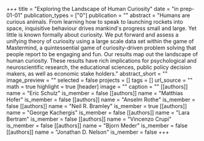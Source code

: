 +++
title = "Exploring the Landscape of Human Curiosity"
date = "in prep-01-01"
publication_types = ["0"]
publication = ""
abstract = "Humans are curious animals. From learning how to speak to launching rockets into space, inquisitive behaviour drives mankind's progress small and large. Yet little is known formally about curiosity. We put forward and assess a unifying theory of curiosity using a large scale data set within the game of Mastermind, a quintessential game of curiosity-driven problem solving that people report to be engaging and fun. Our results map out the landscape of human curiosity. These results have rich implications for psychological and neuroscientific research, the educational sciences, public policy decision makers, as well as economic stake holders."
abstract_short = ""
image_preview = ""
selected = false
projects = []
tags = []
url_source = ""
math = true
highlight = true
[header]
image = ""
caption = ""
[[authors]]
	name = "Eric Schulz"
	is_member = false
[[authors]]
	name = "Matthias Hofer"
	is_member = false
[[authors]]
	name = "Anselm Rothe"
	is_member = false
[[authors]]
	name = "Neil R. Bramley"
	is_member = true
[[authors]]
	name = "George Kachergis"
	is_member = false
[[authors]]
	name = "Lara Bertram"
	is_member = false
[[authors]]
	name = "Vincenzo Crupi"
	is_member = false
[[authors]]
	name = "Bjorn Meder"
	is_member = false
[[authors]]
	name = "Jonathan D. Nelson"
	is_member = false
+++
